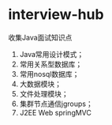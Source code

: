 # interview-hub
收集Java面试知识点
1. Java常用设计模式；
2. 常用关系型数据库；
3. 常用nosql数据库；
4. 大数据模块；
5. 文件处理模块；
6. 集群节点通信jgroups；
7. J2EE Web springMVC


